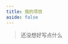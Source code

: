 ```yaml
---
title: 我的项目
aside: false
---
```


<script setup>
import Project from "@/views/Project.vue"
</script>

<Project />

> 还没想好写点什么